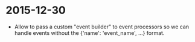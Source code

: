 # 2015-12-30

* Allow to pass a custom "event builder" to event processors so we can handle events without the {'name': 'event_name', ...} format.

